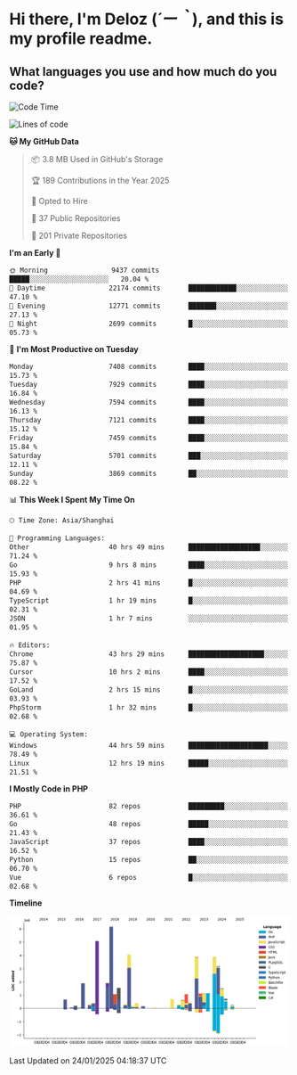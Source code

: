 # **Hi there, I'm Deloz (*´ー｀*), and this is my profile readme.**

## **What languages you use and how much do you code?**

<!--START_SECTION:waka-->
![Code Time](http://img.shields.io/badge/Code%20Time-5%2C583%20hrs%2019%20mins-blue)

![Lines of code](https://img.shields.io/badge/From%20Hello%20World%20I%27ve%20Written-44.3%20million%20lines%20of%20code-blue)

**🐱 My GitHub Data** 

> 📦 3.8 MB Used in GitHub's Storage 
 > 
> 🏆 189 Contributions in the Year 2025
 > 
> 💼 Opted to Hire
 > 
> 📜 37 Public Repositories 
 > 
> 🔑 201 Private Repositories 
 > 
**I'm an Early 🐤** 

```text
🌞 Morning                9437 commits        █████░░░░░░░░░░░░░░░░░░░░   20.04 % 
🌆 Daytime                22174 commits       ████████████░░░░░░░░░░░░░   47.10 % 
🌃 Evening                12771 commits       ███████░░░░░░░░░░░░░░░░░░   27.13 % 
🌙 Night                  2699 commits        █░░░░░░░░░░░░░░░░░░░░░░░░   05.73 % 
```
📅 **I'm Most Productive on Tuesday** 

```text
Monday                   7408 commits        ████░░░░░░░░░░░░░░░░░░░░░   15.73 % 
Tuesday                  7929 commits        ████░░░░░░░░░░░░░░░░░░░░░   16.84 % 
Wednesday                7594 commits        ████░░░░░░░░░░░░░░░░░░░░░   16.13 % 
Thursday                 7121 commits        ████░░░░░░░░░░░░░░░░░░░░░   15.12 % 
Friday                   7459 commits        ████░░░░░░░░░░░░░░░░░░░░░   15.84 % 
Saturday                 5701 commits        ███░░░░░░░░░░░░░░░░░░░░░░   12.11 % 
Sunday                   3869 commits        ██░░░░░░░░░░░░░░░░░░░░░░░   08.22 % 
```


📊 **This Week I Spent My Time On** 

```text
🕑︎ Time Zone: Asia/Shanghai

💬 Programming Languages: 
Other                    40 hrs 49 mins      ██████████████████░░░░░░░   71.24 % 
Go                       9 hrs 8 mins        ████░░░░░░░░░░░░░░░░░░░░░   15.93 % 
PHP                      2 hrs 41 mins       █░░░░░░░░░░░░░░░░░░░░░░░░   04.69 % 
TypeScript               1 hr 19 mins        █░░░░░░░░░░░░░░░░░░░░░░░░   02.31 % 
JSON                     1 hr 7 mins         ░░░░░░░░░░░░░░░░░░░░░░░░░   01.95 % 

🔥 Editors: 
Chrome                   43 hrs 29 mins      ███████████████████░░░░░░   75.87 % 
Cursor                   10 hrs 2 mins       ████░░░░░░░░░░░░░░░░░░░░░   17.52 % 
GoLand                   2 hrs 15 mins       █░░░░░░░░░░░░░░░░░░░░░░░░   03.93 % 
PhpStorm                 1 hr 32 mins        █░░░░░░░░░░░░░░░░░░░░░░░░   02.68 % 

💻 Operating System: 
Windows                  44 hrs 59 mins      ████████████████████░░░░░   78.49 % 
Linux                    12 hrs 19 mins      █████░░░░░░░░░░░░░░░░░░░░   21.51 % 
```

**I Mostly Code in PHP** 

```text
PHP                      82 repos            █████████░░░░░░░░░░░░░░░░   36.61 % 
Go                       48 repos            █████░░░░░░░░░░░░░░░░░░░░   21.43 % 
JavaScript               37 repos            ████░░░░░░░░░░░░░░░░░░░░░   16.52 % 
Python                   15 repos            ██░░░░░░░░░░░░░░░░░░░░░░░   06.70 % 
Vue                      6 repos             █░░░░░░░░░░░░░░░░░░░░░░░░   02.68 % 
```



**Timeline**

![Lines of Code chart](https://raw.githubusercontent.com/deloz/deloz/main/assets/bar_graph.png)


 Last Updated on 24/01/2025 04:18:37 UTC
<!--END_SECTION:waka-->
